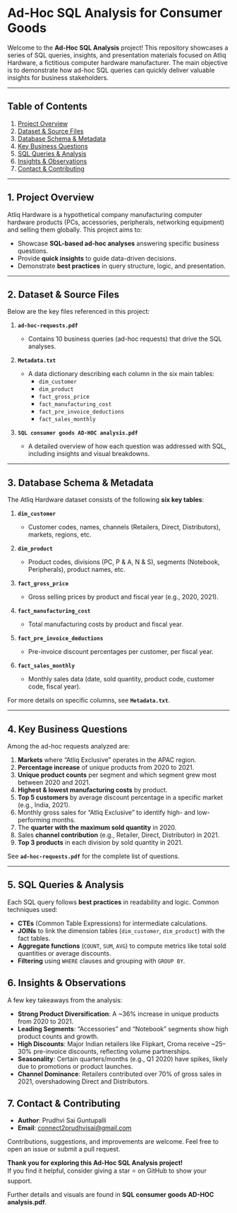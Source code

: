 # Ad-Hoc SQL Analysis for Consumer Goods

Welcome to the **Ad-Hoc SQL Analysis** project! This repository showcases a series of SQL queries, insights, and presentation materials focused on Atliq Hardware, a fictitious computer hardware manufacturer. The main objective is to demonstrate how ad-hoc SQL queries can quickly deliver valuable insights for business stakeholders.

---

## Table of Contents
1. [Project Overview](#1-project-overview)  
2. [Dataset & Source Files](#2-dataset--source-files)  
3. [Database Schema & Metadata](#3-database-schema--metadata)  
4. [Key Business Questions](#4-key-business-questions)  
5. [SQL Queries & Analysis](#5-sql-queries--analysis)  
6. [Insights & Observations](#6-insights--observations)    
7. [Contact & Contributing](#7-contact--contributing)  

---

## 1. Project Overview
Atliq Hardware is a hypothetical company manufacturing computer hardware products (PCs, accessories, peripherals, networking equipment) and selling them globally. This project aims to:

- Showcase **SQL-based ad-hoc analyses** answering specific business questions.  
- Provide **quick insights** to guide data-driven decisions.  
- Demonstrate **best practices** in query structure, logic, and presentation.

---

## 2. Dataset & Source Files

Below are the key files referenced in this project:

1. **`ad-hoc-requests.pdf`**  
   - Contains 10 business queries (ad-hoc requests) that drive the SQL analyses.

2. **`Metadata.txt`**  
   - A data dictionary describing each column in the six main tables:
     - `dim_customer`
     - `dim_product`
     - `fact_gross_price`
     - `fact_manufacturing_cost`
     - `fact_pre_invoice_deductions`
     - `fact_sales_monthly`

3. **`SQL consumer goods AD-HOC analysis.pdf`**  
   - A detailed overview of how each question was addressed with SQL, including insights and visual breakdowns.
---

## 3. Database Schema & Metadata

The Atliq Hardware dataset consists of the following **six key tables**:

1. **`dim_customer`**  
   - Customer codes, names, channels (Retailers, Direct, Distributors), markets, regions, etc.

2. **`dim_product`**  
   - Product codes, divisions (PC, P & A, N & S), segments (Notebook, Peripherals), product names, etc.

3. **`fact_gross_price`**  
   - Gross selling prices by product and fiscal year (e.g., 2020, 2021).

4. **`fact_manufacturing_cost`**  
   - Total manufacturing costs by product and fiscal year.

5. **`fact_pre_invoice_deductions`**  
   - Pre-invoice discount percentages per customer, per fiscal year.

6. **`fact_sales_monthly`**  
   - Monthly sales data (date, sold quantity, product code, customer code, fiscal year).

For more details on specific columns, see **`Metadata.txt`**.

---

## 4. Key Business Questions

Among the ad-hoc requests analyzed are:

1. **Markets** where “Atliq Exclusive” operates in the APAC region.  
2. **Percentage increase** of unique products from 2020 to 2021.  
3. **Unique product counts** per segment and which segment grew most between 2020 and 2021.  
4. **Highest & lowest manufacturing costs** by product.  
5. **Top 5 customers** by average discount percentage in a specific market (e.g., India, 2021).  
6. Monthly gross sales for “Atliq Exclusive” to identify high- and low-performing months.  
7. The **quarter with the maximum sold quantity** in 2020.  
8. Sales **channel contribution** (e.g., Retailer, Direct, Distributor) in 2021.  
9. **Top 3 products** in each division by sold quantity in 2021.  

See **`ad-hoc-requests.pdf`** for the complete list of questions.

---

## 5. SQL Queries & Analysis

Each SQL query follows **best practices** in readability and logic. Common techniques used:

- **CTEs** (Common Table Expressions) for intermediate calculations.  
- **JOINs** to link the dimension tables (`dim_customer`, `dim_product`) with the fact tables.  
- **Aggregate functions** (`COUNT`, `SUM`, `AVG`) to compute metrics like total sold quantities or average discounts.  
- **Filtering** using `WHERE` clauses and grouping with `GROUP BY`.

## 6. Insights & Observations

A few key takeaways from the analysis:

- **Strong Product Diversification**: A ~36% increase in unique products from 2020 to 2021.
- **Leading Segments**: “Accessories” and “Notebook” segments show high product counts and growth.
- **High Discounts**: Major Indian retailers like Flipkart, Croma receive ~25–30% pre-invoice discounts, reflecting volume partnerships.
- **Seasonality**: Certain quarters/months (e.g., Q1 2020) have spikes, likely due to promotions or product launches.
- **Channel Dominance**: Retailers contributed over 70% of gross sales in 2021, overshadowing Direct and Distributors.

## 7. Contact & Contributing

- **Author**: Prudhvi Sai Guntupalli
- **Email**: [connect2prudhvisai@gmail.com](mailto:connect2prudhvisai@gmail.com)  

Contributions, suggestions, and improvements are welcome. Feel free to open an issue or submit a pull request.

**Thank you for exploring this Ad-Hoc SQL Analysis project!**  
If you find it helpful, consider giving a star ⭐ on GitHub to show your support.


Further details and visuals are found in **SQL consumer goods AD-HOC analysis.pdf**.

